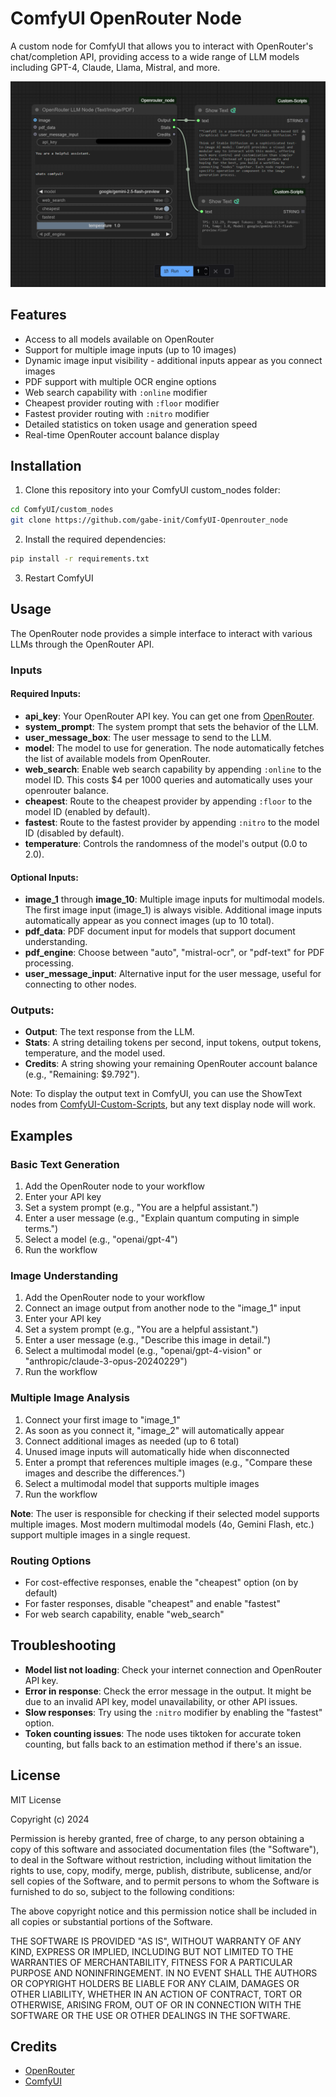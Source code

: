 # ComfyUI OpenRouter Node

A custom node for ComfyUI that allows you to interact with OpenRouter's chat/completion API, providing access to a wide range of LLM models including GPT-4, Claude, Llama, Mistral, and more.

![OpenRouter Node Example](https://github.com/gabe-init/ComfyUI-Openrouter_node/blob/main/openrouter_node_example.png?raw=true)

## Features

- Access to all models available on OpenRouter
- Support for multiple image inputs (up to 10 images)
- Dynamic image input visibility - additional inputs appear as you connect images
- PDF support with multiple OCR engine options
- Web search capability with `:online` modifier
- Cheapest provider routing with `:floor` modifier
- Fastest provider routing with `:nitro` modifier
- Detailed statistics on token usage and generation speed
- Real-time OpenRouter account balance display

## Installation

1. Clone this repository into your ComfyUI custom_nodes folder:
```bash
cd ComfyUI/custom_nodes
git clone https://github.com/gabe-init/ComfyUI-Openrouter_node
```

2. Install the required dependencies:
```bash
pip install -r requirements.txt
```

3. Restart ComfyUI

## Usage

The OpenRouter node provides a simple interface to interact with various LLMs through the OpenRouter API.

### Inputs

#### Required Inputs:

- **api_key**: Your OpenRouter API key. You can get one from [OpenRouter](https://openrouter.ai/).
- **system_prompt**: The system prompt that sets the behavior of the LLM.
- **user_message_box**: The user message to send to the LLM.
- **model**: The model to use for generation. The node automatically fetches the list of available models from OpenRouter.
- **web_search**: Enable web search capability by appending `:online` to the model ID. This costs $4 per 1000 queries and automatically uses your openrouter balance.
- **cheapest**: Route to the cheapest provider by appending `:floor` to the model ID (enabled by default).
- **fastest**: Route to the fastest provider by appending `:nitro` to the model ID (disabled by default).
- **temperature**: Controls the randomness of the model's output (0.0 to 2.0).

#### Optional Inputs:

- **image_1** through **image_10**: Multiple image inputs for multimodal models. The first image input (image_1) is always visible. Additional image inputs automatically appear as you connect images (up to 10 total).
- **pdf_data**: PDF document input for models that support document understanding.
- **pdf_engine**: Choose between "auto", "mistral-ocr", or "pdf-text" for PDF processing.
- **user_message_input**: Alternative input for the user message, useful for connecting to other nodes.

### Outputs:

- **Output**: The text response from the LLM.
- **Stats**: A string detailing tokens per second, input tokens, output tokens, temperature, and the model used.
- **Credits**: A string showing your remaining OpenRouter account balance (e.g., "Remaining: $9.792").

Note: To display the output text in ComfyUI, you can use the ShowText nodes from [ComfyUI-Custom-Scripts](https://github.com/pythongosssss/ComfyUI-Custom-Scripts), but any text display node will work.

## Examples

### Basic Text Generation

1. Add the OpenRouter node to your workflow
2. Enter your API key
3. Set a system prompt (e.g., "You are a helpful assistant.")
4. Enter a user message (e.g., "Explain quantum computing in simple terms.")
5. Select a model (e.g., "openai/gpt-4")
6. Run the workflow

### Image Understanding

1. Add the OpenRouter node to your workflow
2. Connect an image output from another node to the "image_1" input
3. Enter your API key
4. Set a system prompt (e.g., "You are a helpful assistant.")
5. Enter a user message (e.g., "Describe this image in detail.")
6. Select a multimodal model (e.g., "openai/gpt-4-vision" or "anthropic/claude-3-opus-20240229")
7. Run the workflow

### Multiple Image Analysis

1. Connect your first image to "image_1"
2. As soon as you connect it, "image_2" will automatically appear
3. Connect additional images as needed (up to 6 total)
4. Unused image inputs will automatically hide when disconnected
5. Enter a prompt that references multiple images (e.g., "Compare these images and describe the differences.")
6. Select a multimodal model that supports multiple images
7. Run the workflow

**Note**: The user is responsible for checking if their selected model supports multiple images. Most modern multimodal models (4o, Gemini Flash, etc.) support multiple images in a single request.

### Routing Options

- For cost-effective responses, enable the "cheapest" option (on by default)
- For faster responses, disable "cheapest" and enable "fastest"
- For web search capability, enable "web_search"

## Troubleshooting

- **Model list not loading**: Check your internet connection and OpenRouter API key.
- **Error in response**: Check the error message in the output. It might be due to an invalid API key, model unavailability, or other API issues.
- **Slow responses**: Try using the `:nitro` modifier by enabling the "fastest" option.
- **Token counting issues**: The node uses tiktoken for accurate token counting, but falls back to an estimation method if there's an issue.

## License

MIT License

Copyright (c) 2024 

Permission is hereby granted, free of charge, to any person obtaining a copy
of this software and associated documentation files (the "Software"), to deal
in the Software without restriction, including without limitation the rights
to use, copy, modify, merge, publish, distribute, sublicense, and/or sell
copies of the Software, and to permit persons to whom the Software is
furnished to do so, subject to the following conditions:

The above copyright notice and this permission notice shall be included in all
copies or substantial portions of the Software.

THE SOFTWARE IS PROVIDED "AS IS", WITHOUT WARRANTY OF ANY KIND, EXPRESS OR
IMPLIED, INCLUDING BUT NOT LIMITED TO THE WARRANTIES OF MERCHANTABILITY,
FITNESS FOR A PARTICULAR PURPOSE AND NONINFRINGEMENT. IN NO EVENT SHALL THE
AUTHORS OR COPYRIGHT HOLDERS BE LIABLE FOR ANY CLAIM, DAMAGES OR OTHER
LIABILITY, WHETHER IN AN ACTION OF CONTRACT, TORT OR OTHERWISE, ARISING FROM,
OUT OF OR IN CONNECTION WITH THE SOFTWARE OR THE USE OR OTHER DEALINGS IN THE
SOFTWARE.

## Credits

- [OpenRouter](https://openrouter.ai/) 
- [ComfyUI](https://github.com/comfyanonymous/ComfyUI) 
